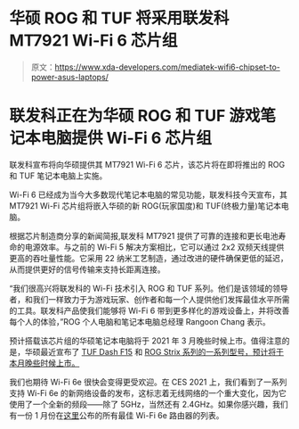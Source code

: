# 华硕 ROG 和 TUF 将采用联发科 MT7921 Wi-Fi 6 芯片组

> 原文：<https://www.xda-developers.com/mediatek-wifi6-chipset-to-power-asus-laptops/>

# 联发科正在为华硕 ROG 和 TUF 游戏笔记本电脑提供 Wi-Fi 6 芯片组

联发科宣布将向华硕提供其 MT7921 Wi-Fi 6 芯片，该芯片将在即将推出的 ROG 和 TUF 笔记本电脑上实施。

Wi-Fi 6 已经成为当今大多数现代笔记本电脑的常见功能，联发科技今天宣布，其 MT7921 Wi-Fi 芯片组将嵌入华硕的新 ROG(玩家国度)和 TUF(终极力量)笔记本电脑。

根据芯片制造商分享的新闻简报,联发科 MT7921 提供了可靠的连接和更长电池寿命的电源效率。与之前的 Wi-Fi 5 解决方案相比，它可以通过 2x2 双频天线提供更高的吞吐量性能。它采用 22 纳米工艺制造，通过改进的硬件确保更低的延迟，从而提供更好的信号传输来支持长距离连接。

“我们很高兴将联发科的 Wi-Fi 技术引入 ROG 和 TUF 系列。他们是该领域的领导者，和我们一样致力于为游戏玩家、创作者和每一个人提供他们发挥最佳水平所需的工具。联发科产品使我们能够将 Wi-Fi 6 带到更多样化的游戏设备上，并将改善每个人的体验，”ROG 个人电脑和笔记本电脑总经理 Rangoon Chang 表示。

预计搭载该芯片组的华硕笔记本电脑将于 2021 年 3 月晚些时候上市。值得注意的是，华硕最近宣布了 [TUF Dash F15](https://www.xda-developers.com/asus-tuf-dash-f15-india-launch/) 和 [ROG Strix 系列的一系列型号，预计将于本月晚些时候上市。](https://www.xda-developers.com/asus-rog-strix-scar-tuf-2021-india-launch/)

我们也期待 Wi-Fi 6e 很快会变得更受欢迎。在 CES 2021 上，我们看到了一系列支持 Wi-Fi 6e 的新网络设备的发布，这标志着无线网络的一个重大变化，因为它使用了一个全新的频段——除了 5GHz，当然还有 2.4GHz。如果你感兴趣，我们有一份 1 月份在[这里](https://www.xda-developers.com/these-are-the-wifi-6e-routers-announced-at-ces-2021/)公布的所有最佳 Wi-Fi 6e 路由器的列表。